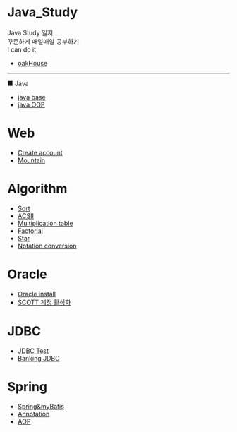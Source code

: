 # Java_Study  
Java Study 일지  
꾸준하게 매일매일 공부하기  
I can do it  
- [oakHouse](http://oakhouse.gitbook.io/materials/greater-than-lambda/what-is-lambda)  
------------------------------------------------------------------  
■ Java
- [java base](https://github.com/Gyubin0302/Java_Study/tree/master/java)    
- [java OOP](https://github.com/Gyubin0302/Java_Study/tree/master/java%20OOP)  

# Web  
- [Create account](https://github.com/Gyubin0302/Java_Study/blob/master/Web/Create%20account.md)  
- [Mountain](https://github.com/Gyubin0302/Java_Study/tree/master/Web/Mountain)  

# Algorithm  
- [Sort](https://github.com/Gyubin0302/Java_Study/tree/master/Algorithm/Sort)  
- [ACSII](https://github.com/Gyubin0302/Java_Study/blob/master/Algorithm/ACSII.md)  
- [Multiplication table](https://github.com/Gyubin0302/Java_Study/blob/master/Algorithm/Multiplication%20table.md)  
- [Factorial](https://github.com/Gyubin0302/Java_Study/blob/master/Algorithm/Factorial.md)  
- [Star](https://github.com/Gyubin0302/Java_Study/blob/master/Algorithm/Star.md)  
- [Notation conversion](https://github.com/Gyubin0302/Java_Study/blob/master/Algorithm/Notation%20conversion.md)  


# Oracle
 - [Oracle install](https://github.com/Gyubin0302/Java_Study/blob/master/Oracle/Oracle%20install.md)  
 - [SCOTT 계정 활성화](https://github.com/Gyubin0302/Java_Study/blob/master/Oracle/SCOTT%20%EA%B3%84%EC%A0%95%20%ED%99%9C%EC%84%B1%ED%99%94.md)  
 
# JDBC
 - [JDBC Test](https://github.com/Gyubin0302/Java_Study/tree/master/JDBC/JDBC%20Test)   
 - [Banking JDBC](https://github.com/Gyubin0302/Java_Study/tree/master/JDBC/Banking%20JDBC)  
 
# Spring
 - [Spring&myBatis](https://github.com/Gyubin0302/Java_Study/tree/master/Spring/Spring%26myBatis) 
 - [Annotation](https://github.com/Gyubin0302/Java_Study/blob/master/Spring/Annotation.md)  
 - [AOP](https://github.com/Gyubin0302/Java_Study/blob/master/Spring/AOP.md)  
 


